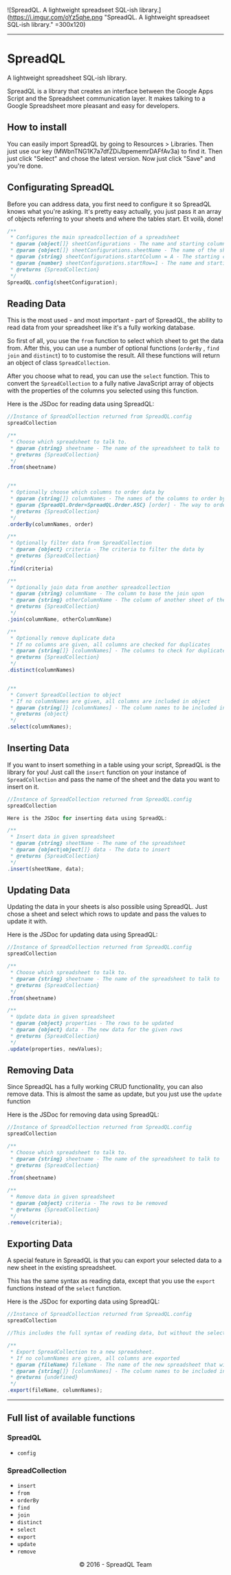 ﻿![SpreadQL. A lightweight spreadseet SQL-ish library.](https://i.imgur.com/oYz5qhe.png "SpreadQL. A lightweight spreadseet SQL-ish library." =300x120)

---

# SpreadQL
A lightweight spreadsheet SQL-ish library.

SpreadQL is a library that creates an interface between the Google Apps Script and the Spreadsheet communication layer. It makes talking to a Google Spreadsheet more pleasant and easy for developers.

## How to install
You can easily import SpreadQL by going to Resources > Libraries. Then just use our key (MWbnTNG1K7a7dfZDiJbpememrDAFfAv3a) to find it. Then just click "Select" and chose the latest version. Now just click "Save" and you're done.

## Configurating SpreadQL
Before you can address data, you first need to configure it so SpreadQL knows what you're asking. It's pretty easy actually, you just pass it an array of objects referring to your sheets and where the tables start. Et voilà, done!

````javascript
/**
 * Configures the main spreadcollection of a spreadsheet
 * @param {object[]} sheetConfigurations - The name and starting column and row from the spreadsheets you want to use.
 * @param {object[]} sheetConfigurations.sheetName - The name of the sheet you want to use.
 * @param {string} sheetConfigurations.startColumn = A - The starting column of the table on given sheet.
 * @param {number} sheetConfigurations.startRow=1 - The name and starting column and row from the spreadsheets you want to use.
 * @returns {SpreadCollection}
 */
SpreadQL.config(sheetConfiguration);
````


## Reading Data
This is the most used - and most important - part of SpreadQL, the ability to read data from your spreadsheet like it's a fully working database.

So first of all, you use the ````from```` function to select which sheet to get the data from. After this, you can use a number of optional functions (````orderBy```` , ````find```` ````join```` and ````distinct````) to to customise the result. All these functions will return an object of class ````SpreadCollection````.

After you choose what to read, you can use the ````select```` function. This to convert the ````SpreadCollection```` to a fully native JavaScript array of objects with the properties of the columns you selected using this function.

Here is the JSDoc for reading data using SpreadQL:

````javascript
//Instance of SpreadCollection returned from SpreadQL.config
spreadCollection

/**
 * Choose which spreadsheet to talk to.
 * @param {string} sheetname - The name of the spreadsheet to talk to
 * @returns {SpreadCollection}
 */
.from(sheetname)


/**
 * Optionally choose which columns to order data by
 * @param {string[]} columnNames - The names of the columns to order by
 * @param {SpreadQl.Order=SpreadQL.Order.ASC} [order] - The way to order
 * @returns {SpreadCollection}
 */
.orderBy(columnNames, order)

/**
 * Optionally filter data from SpreadCollection
 * @param {object} criteria - The criteria to filter the data by
 * @returns {SpreadCollection}
 */
.find(criteria)

/**
 * Optionally join data from another spreadcollection
 * @param {string} columnName - The column to base the join upon
 * @param {string} otherColumnName - The column of another sheet of the same spreadsheet to join with. "sheetName.ColumnName" syntax is required.
 * @returns {SpreadCollection}
 */
.join(columnName, otherColumnName)

/**
 * Optionally remove duplicate data
 * If no columns are given, all columns are checked for duplicates
 * @param {string[]} [columnNames] - The columns to check for duplicates
 * @returns {SpreadCollection}
 */
.distinct(columnNames)


/**
 * Convert SpreadCollection to object
 * If no columnNames are given, all columns are included in object
 * @param {string[]} [columnNames] - The column names to be included in object
 * @returns {object}
 */
.select(columnNames);
````


## Inserting Data
If you want to insert something in a table using your script, SpreadQL is the library for you! Just call the ````insert```` function on your instance of ````SpreadCollection```` and pass the name of the sheet and the data you want to insert on it.

````javascript
//Instance of SpreadCollection returned from SpreadQL.config
spreadCollection

Here is the JSDoc for inserting data using SpreadQL:

/**
 * Insert data in given spreadsheet
 * @param {string} sheetName - The name of the spreadsheet
 * @param {object|object[]} data - The data to insert
 * @returns {SpreadCollection}
 */
.insert(sheetName, data);
````


## Updating Data
Updating the data in your sheets is also possible using SpreadQL. Just chose a sheet and select which rows to update and pass the values to update it with.

Here is the JSDoc for updating data using SpreadQL:

````javascript
//Instance of SpreadCollection returned from SpreadQL.config
spreadCollection

/**
 * Choose which spreadsheet to talk to.
 * @param {string} sheetname - The name of the spreadsheet to talk to
 * @returns {SpreadCollection}
 */
.from(sheetname)

/**
 * Update data in given spreadsheet
 * @param {object} properties - The rows to be updated
 * @param {object} data - The new data for the given rows
 * @returns {SpreadCollection}
 */
.update(properties, newValues);
````


## Removing Data
Since SpreadQL has a fully working CRUD functionality, you can also remove data. This is almost the same as update, but you just use the ````update```` function

Here is the JSDoc for removing data using SpreadQL:

````javascript
//Instance of SpreadCollection returned from SpreadQL.config
spreadCollection

/**
 * Choose which spreadsheet to talk to.
 * @param {string} sheetname - The name of the spreadsheet to talk to
 * @returns {SpreadCollection}
 */
.from(sheetname)

/**
 * Remove data in given spreadsheet
 * @param {object} criteria - The rows to be removed
 * @returns {SpreadCollection}
 */
.remove(criteria);
````


## Exporting Data
A special feature in SpreadQL is that you can export your selected data to a new sheet in the existing spreadsheet.

This has the same syntax as reading data, except that you use the ````export```` functions instead of the ````select```` function.

Here is the JSDoc for exporting data using SpreadQL:

````javascript
//Instance of SpreadCollection returned from SpreadQL.config
spreadCollection

//This includes the full syntax of reading data, but without the select function.

/**
 * Export SpreadCollection to a new spreadsheet.
 * If no columnNames are given, all columns are exported
 * @param {fileName} fileName - The name of the new spreadsheet that will be generated
 * @param {string[]} [columnNames] - The column names to be included in the new spreadsheet
 * @returns {undefined}
 */
.export(fileName, columnNames);
````

---

## Full list of available functions
### SpreadQL
- ````config````
### SpreadCollection
- ````insert````
- ````from````
- ````orderBy````
- ````find````
- ````join````
- ````distinct````
- ````select````
- ````export````
- ````update````
- ````remove````

<sup><center>© 2016 - SpreadQL Team </center></sup>